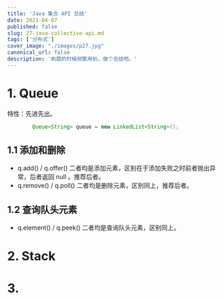 ```yaml
---
title: 'Java 集合 API 总结'
date: 2021-04-07
published: false
slug: 27-java-collective-api.md
tags: ['分布式']
cover_image: "./images/p27.jpg"
canonical_url: false
description: '刷题的时候频繁用到，做个总结吧。'
---
```


# 1. Queue

特性：先进先出。

```java
        Queue<String> queue = new LinkedList<String>();
```

## 1.1 添加和删除

* q.add() / q.offer()  二者均是添加元素，区别在于添加失败之时前者抛出异常，后者返回 null 。推荐后者。
* q.remove() / q.poll()  二者均是删除元素，区别同上，推荐后者。

## 1.2 查询队头元素

* q.element() / q.peek() 二者均是查询队头元素，区别同上。

# 2. Stack

# 3. 